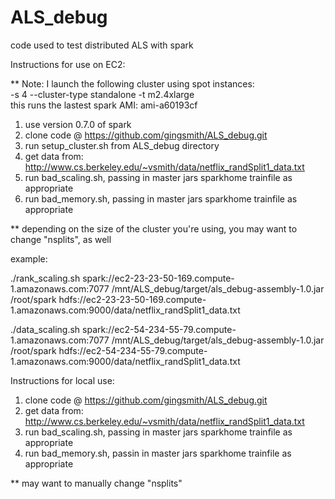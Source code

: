 ALS_debug
=========

code used to test distributed ALS with spark  

Instructions for use on EC2:  

** Note: I launch the following cluster using spot instances:  
-s 4 --cluster-type standalone -t m2.4xlarge  
this runs the lastest spark AMI: ami-a60193cf  

1) use version 0.7.0 of spark  
2) clone code @ https://github.com/gingsmith/ALS_debug.git  
3) run setup_cluster.sh from ALS_debug directory  
4) get data from: http://www.cs.berkeley.edu/~vsmith/data/netflix_randSplit1_data.txt  
5) run bad_scaling.sh, passing in master jars sparkhome trainfile as appropriate  
6) run bad_memory.sh, passing in master jars sparkhome trainfile as appropriate  

** depending on the size of the cluster you're using, you may want to change "nsplits", as well  

example:  

./rank_scaling.sh spark://ec2-23-23-50-169.compute-1.amazonaws.com:7077 /mnt/ALS_debug/target/als_debug-assembly-1.0.jar /root/spark hdfs://ec2-23-23-50-169.compute-1.amazonaws.com:9000/data/netflix_randSplit1_data.txt  

./data_scaling.sh spark://ec2-54-234-55-79.compute-1.amazonaws.com:7077 /mnt/ALS_debug/target/als_debug-assembly-1.0.jar /root/spark hdfs://ec2-54-234-55-79.compute-1.amazonaws.com:9000/data/netflix_randSplit1_data.txt  

Instructions for local use:  

1) clone code @ https://github.com/gingsmith/ALS_debug.git  
2) get data from: http://www.cs.berkeley.edu/~vsmith/data/netflix_randSplit1_data.txt  
3) run bad_scaling.sh, passing in master jars sparkhome trainfile as appropriate  
4) run bad_memory.sh, passin in master jars sparkhome trainfile as appropriate  

** may want to manually change "nsplits"  